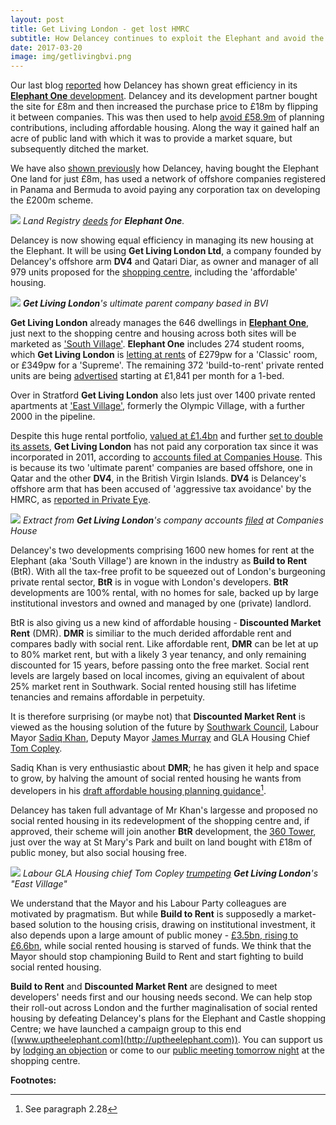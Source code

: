 ```yaml
---
layout: post
title: Get Living London - get lost HMRC
subtitle: How Delancey continues to exploit the Elephant and avoid the taxman
date: 2017-03-20
image: img/getlivingbvi.png
---
```

Our last blog [reported](http://35percent.org/2017-03-12-delanceys-dirty-tricks/) how Delancey  has shown great efficiency in its [__Elephant One__ development](http://35percent.org/tribeca-square). Delancey and its development partner bought the site for £8m and then increased the purchase price to £18m by flipping it between companies. This was then used to help [avoid £58.9m](http://35percent.org/2017-03-12-delanceys-dirty-tricks/#fn:1) of planning contributions, including affordable housing. Along the way it gained half an acre of public land with which it was to provide a market square, but subsequently ditched the market.

We have also [shown previously](http://35percent.org/2014-05-05-manx-connections-the-off-shore-home-of-the-elephants-developers/) how Delancey, having bought the Elephant One land for just £8m, has used a network of offshore companies registered in Panama and Bermuda to avoid paying any corporation tax on developing the £200m scheme.

![](http://35percent.org/img/elephantoneregister.png)
*Land Registry [deeds](http://crappistmartin.github.io/images/LandRegistry_TribecaSquare.pdf) for __Elephant One__.*

Delancey is now showing equal efficiency in managing its new housing at the Elephant. It will be using __Get Living London Ltd__, a company founded by Delancey's offshore arm __DV4__ and Qatari Diar, as owner and manager of all 979 units proposed for the [shopping centre](http://35percent.org/shopping-centre), including the 'affordable' housing. 

![](http://35percent.org/img/getlivingbvi.png)
*__Get Living London__'s ultimate parent company based in BVI*

__Get Living London__ already manages the 646 dwellings in [__Elephant One__](http://35percent.org/tribeca-square), just next to the shopping centre and housing across both sites will be marketed as ['South Village'](http://www.shawcorporation.com/south-village-elephant-castle). __Elephant One__ includes 274 student rooms, which __Get Living London__ is [letting at rents](http://www.portchesterhouse.com/) of  £279pw for a 'Classic' room, or £349pw for a 'Supreme'. The remaining 372 'build-to-rent' private rented units are being [advertised](https://www.theguardian.com/housing-network/2018/apr/11/build-to-rent-developers-profiting-generation-rent?) starting at £1,841 per month for a 1-bed.

Over in Stratford __Get Living London__ also lets just over 1400 private rented apartments at ['East Village'](http://eastvillagelondon.co.uk), formerly the Olympic Village, with a further 2000 in the pipeline. 

Despite this huge rental portfolio, [valued at £1.4bn](http://www.cityam.com/238088/elephant-castle-scheme-and-east-village-site-merged-to-create-14bn-private-rented-sector-venture) and further [set to double its assets](http://www.propertyweek.com/news/get-living-to-double-assets-to-%C2%A32bn/5088136.article), __Get Living London__ has not paid any corporation tax since it was incorporated in 2011, according to [accounts filed at Companies House](https://beta.companieshouse.gov.uk/company/07793925/filing-history). This is because its two 'ultimate parent' companies are based offshore, one in Qatar and the other __DV4__, in the British Virgin Islands. __DV4__ is Delancey's offshore arm that has been accused of 'aggressive tax avoidance' by the HMRC, as [reported in Private Eye](http://crappistmartin.github.io/images/PrivateEyeNo1311.pdf).

![](http://35percent.org/img/getlivingqatarbvi.png)
*Extract from __Get Living London__'s company accounts [filed](https://beta.companieshouse.gov.uk/company/07793925/filing-history) at Companies House*

Delancey's two developments comprising 1600 new homes for rent at the Elephant (aka 'South Village') are known in the industry as __Build to Rent__ (BtR). With all the tax-free profit to be squeezed out of London's burgeoning private rental sector,  __BtR__ is in vogue with London's developers. __BtR__ developments are 100% rental, with no homes for sale, backed up by large institutional investors and owned and managed by one (private) landlord. 

BtR is also giving us a new kind of affordable housing -  __Discounted Market Rent__ (DMR). __DMR__ is similiar to the much derided affordable rent and compares badly with social rent.  Like affordable rent, __DMR__ can be let at up to 80% market rent, but with a likely 3 year tenancy, and only remaining discounted for 15 years, before passing onto the free market. Social rent levels are largely based on local incomes, giving an equivalent of about 25% market rent in Southwark.  Social rented housing still has lifetime tenancies and remains affordable in perpetuity. 

It is therefore surprising (or maybe not) that __Discounted Market Rent__ is viewed as the housing solution of the future by [Southwark Council](http://www.insidehousing.co.uk/southwark-council-to-create-intermediate-waiting-list/7018529.article), Labour Mayor [Sadiq Khan](https://www.lettingagenttoday.co.uk/breaking-news/2016/10/sadiq-khan-backs-build-to-rent-and-more-landlord-licensing), Deputy Mayor [James Murray](https://twitter.com/nlalondon/status/842315679948771328) and GLA Housing Chief [Tom Copley](https://twitter.com/tomcopley).  

Sadiq Khan is very enthusiastic about __DMR__; he has given it help and space to grow, by halving the amount of social rented housing he wants from developers in his [draft affordable housing planning guidance](https://www.london.gov.uk/sites/default/files/draft_affordable_housing_and_viability_spg_2016.pdf)[^1].  

Delancey has taken full advantage of Mr Khan's largesse and proposed no social rented housing in its redevelopment of the shopping centre and, if approved, their scheme will join another __BtR__ development, the [360 Tower](http://35percent.org/london-360-tower/), just over the way at St Mary's Park and built on land bought with £18m of public money, but also social housing free.  

![](http://35percent.org/img/getliving.png)
*Labour GLA Housing chief Tom Copley [trumpeting](https://twitter.com/tomcopley) __Get Living London__'s "East Village"*

We understand that the Mayor and his Labour Party colleagues are motivated by pragmatism. But while __Build to Rent__ is supposedly a market-based solution to the housing crisis, drawing on institutional investment, it also depends upon a large amount of public money - [£3.5bn, rising to £6.6bn](http://www.ukconstructionmedia.co.uk/news/3-5bn-funding-announced-build-new-rented-homes/), while social rented housing is starved of funds. We think that the Mayor should stop championing Build to Rent and start fighting to build social rented housing.

__Build to Rent__ and __Discounted Market Rent__ are designed to meet developers' needs first and our housing needs second. We can help stop their roll-out across London and the further maginalisation of social rented housing by defeating Delancey's plans for the Elephant and Castle shopping Centre; we have launched a campaign group to this end ([www.uptheelephant.com](http://uptheelephant.com)). You can support us by [lodging an objection](http://35percent.org/shopping-centre/#mc_embed_signup) or come to our [public meeting tomorrow night](http://35percent.org/img/march21flyer.pdf) at the shopping centre.

__Footnotes:__

[^1]:  See paragraph 2.28
